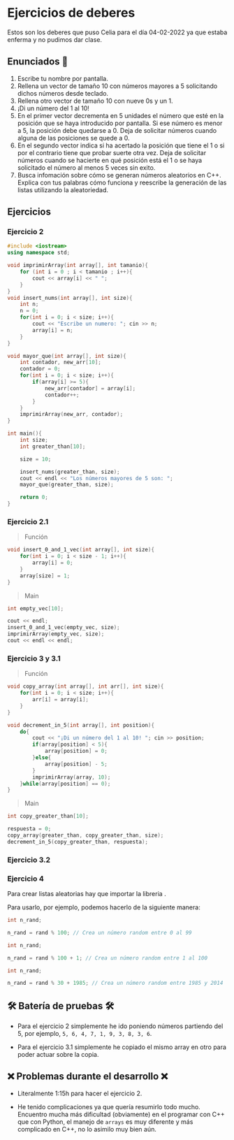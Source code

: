 # Ejercicios de deberes

Estos son los deberes que puso Celia para el día 04-02-2022 ya que estaba enferma y no pudimos dar clase.

## Enunciados 📄

1. Escribe tu nombre por pantalla.
2. Rellena un vector de tamaño 10 con números mayores a 5 solicitando dichos números desde teclado.
3. Rellena otro vector de tamaño 10 con nueve 0s y un 1.
4. ¡Di un número del 1 al 10!
5. En el primer vector decrementa en 5 unidades el número que esté en la posición que se haya introducido por pantalla. Si ese número es menor a 5, la posición debe quedarse a 0. Deja de solicitar números cuando alguna de las posiciones se quede a 0.
6. En el segundo vector indica si ha acertado la posición que tiene el 1 o si por el contrario tiene que probar suerte otra vez. Deja de solicitar números cuando se hacierte en qué posición está el 1 o se haya solicitado el número al menos 5 veces sin exito.
7. Busca infomación sobre cómo se generan números aleatorios en C++. Explica con tus palabras cómo funciona y reescribe la generación de las listas utilizando la aleatoriedad.

## Ejercicios

### Ejercicio 2

```cpp
#include <iostream>
using namespace std;

void imprimirArray(int array[], int tamanio){
    for (int i = 0 ; i < tamanio ; i++){
        cout << array[i] << " ";
    }
}
void insert_nums(int array[], int size){
    int n;
    n = 0;
    for(int i = 0; i < size; i++){
        cout << "Escribe un numero: "; cin >> n;
        array[i] = n;
    }
}

void mayor_que(int array[], int size){
    int contador, new_arr[10];
    contador = 0;
    for(int i = 0; i < size; i++){
        if(array[i] >= 5){
            new_arr[contador] = array[i];
            contador++;
        }
    }
    imprimirArray(new_arr, contador);
}

int main(){
    int size;
    int greater_than[10];

    size = 10;

    insert_nums(greater_than, size);
    cout << endl << "Los números mayores de 5 son: ";
    mayor_que(greater_than, size);

    return 0;
}
```

### Ejercicio 2.1

> Función

```cpp
void insert_0_and_1_vec(int array[], int size){
    for(int i = 0; i < size - 1; i++){
        array[i] = 0;
    }
    array[size] = 1;
}
```

> Main

```cpp
int empty_vec[10];

cout << endl;
insert_0_and_1_vec(empty_vec, size);
imprimirArray(empty_vec, size);
cout << endl << endl;
```

### Ejercicio 3 y 3.1

> Función

```cpp
void copy_array(int array[], int arr[], int size){
    for(int i = 0; i < size; i++){
        arr[i] = array[i];
    }
}

void decrement_in_5(int array[], int position){
    do{
        cout << "¡Di un número del 1 al 10! "; cin >> position;
        if(array[position] < 5){
            array[position] = 0;
        }else{
            array[position] - 5;
        }
        imprimirArray(array, 10);
    }while(array[position] == 0);
}
```

> Main

```cpp
int copy_greater_than[10];

respuesta = 0;
copy_array(greater_than, copy_greater_than, size);
decrement_in_5(copy_greater_than, respuesta);
```

### Ejercicio 3.2

### Ejercicio 4

Para crear listas aleatorias hay que importar la libreria <cstdlib>.

Para usarlo, por ejemplo, podemos hacerlo de la siguiente manera:

```cpp
int n_rand;

n_rand = rand % 100; // Crea un número random entre 0 al 99
```

```cpp
int n_rand;

n_rand = rand % 100 + 1; // Crea un número random entre 1 al 100
```

```cpp
int n_rand;

n_rand = rand % 30 + 1985; // Crea un número random entre 1985 y 2014
```

## 🛠 Batería de pruebas 🛠

* Para el ejercicio 2 simplemente he ido poniendo números partiendo del 5, por ejemplo, `5, 6, 4, 7, 1, 9, 3, 8, 3, 6`.

* Para el ejercicio 3.1 simplemente he copiado el mismo array en otro para poder actuar sobre la copia.

## ❌ Problemas durante el desarrollo ❌

* Literalmente 1:15h para hacer el ejercicio 2.

* He tenido complicaciones ya que quería resumirlo todo mucho. Encuentro mucha más dificultad (obviamente) en el programar con C++ que con Python, el manejo de `arrays` es muy diferente y más complicado en C++, no lo asimilo muy bien aún.
